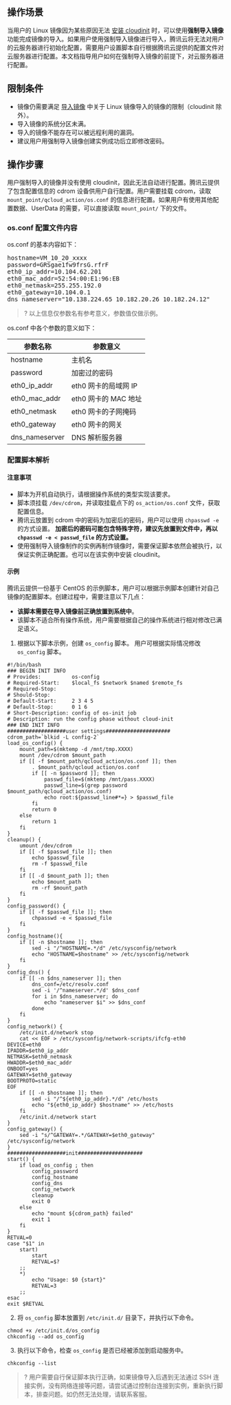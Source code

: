 ## 操作场景
当用户的 Linux 镜像因为某些原因无法 [安装 cloudinit](https://cloud.tencent.com/document/product/213/12587) 时，可以使用**强制导入镜像**功能完成镜像的导入。如果用户使用强制导入镜像进行导入，腾讯云将无法对用户的云服务器进行初始化配置，需要用户设置脚本自行根据腾讯云提供的配置文件对云服务器进行配置。本文档指导用户如何在强制导入镜像的前提下，对云服务器进行配置。

## 限制条件
- 镜像仍需要满足 [导入镜像](https://cloud.tencent.com/document/product/213/4945) 中关于 Linux 镜像导入的镜像的限制（cloudinit 除外）。
- 导入镜像的系统分区未满。
- 导入的镜像不能存在可以被远程利用的漏洞。
- 建议用户用强制导入镜像创建实例成功后立即修改密码。

## 操作步骤

用户强制导入的镜像并没有使用 cloudinit，因此无法自动进行配置。腾讯云提供了包含配置信息的 cdrom 设备供用户自行配置。用户需要挂载 cdrom，读取 `mount_point/qcloud_action/os.conf` 的信息进行配置。如果用户有使用其他配置数据、UserData 的需要，可以直接读取 `mount_point/` 下的文件。

### os.conf 配置文件内容
os.conf 的基本内容如下：
<pre>
hostname=VM_10_20_xxxx
password=GRSgae1fw9frsG.rfrF
eth0&#95;ip&#95;addr=10.104.62.201
eth0&#95;mac&#95;addr=52:54:00:E1:96:EB
eth0&#95;netmask=255.255.192.0
eth0&#95;gateway=10.104.0.1
dns&#95;nameserver="10.138.224.65 10.182.20.26 10.182.24.12"
</pre>
>? 以上信息仅参数名有参考意义，参数值仅做示例。
>
os.conf 中各个参数的意义如下：

|参数名称|参数意义|
|----------|----------|
|hostname|主机名|
|password|加密过的密码|
|eth0_ip_addr|eth0 网卡的局域网 IP|
|eth0_mac_addr|eth0 网卡的 MAC 地址|
|eth0_netmask|eth0 网卡的子网掩码|
|eth0_gateway|eth0 网卡的网关|
|dns_nameserver|DNS 解析服务器|


### 配置脚本解析

#### 注意事项
- 脚本为开机自动执行，请根据操作系统的类型实现该要求。
- 脚本须挂载 `/dev/cdrom`，并读取挂载点下的 `os_action/os.conf` 文件，获取配置信息。
- 腾讯云放置到 cdrom 中的密码为加密后的密码，用户可以使用 `chpasswd -e` 的方式设置。
**加密后的密码可能包含特殊字符，建议先放置到文件中，再以 `chpasswd -e < passwd_file` 的方式设置。**
- 使用强制导入镜像制作的实例再制作镜像时，需要保证脚本依然会被执行，以保证实例正确配置。也可以在该实例中安装 cloudinit。

#### 示例
腾讯云提供一份基于 CentOS 的示例脚本，用户可以根据示例脚本创建针对自己镜像的配置脚本。创建过程中，需要注意以下几点：
- **该脚本需要在导入镜像前正确放置到系统中**。
- 该脚本不适合所有操作系统，用户需要根据自己的操作系统进行相对修改已满足语义。



1. 根据以下脚本示例，创建 `os_config` 脚本。
用户可根据实际情况修改 `os_config` 脚本。
```
#!/bin/bash
### BEGIN INIT INFO
# Provides:          os-config
# Required-Start:    $local_fs $network $named $remote_fs
# Required-Stop:
# Should-Stop:
# Default-Start:     2 3 4 5
# Default-Stop:      0 1 6
# Short-Description: config of os-init job
# Description: run the config phase without cloud-init
### END INIT INFO
###################user settings#####################
cdrom_path=`blkid -L config-2`
load_os_config() {
	mount_path=$(mktemp -d /mnt/tmp.XXXX)
	mount /dev/cdrom $mount_path
	if [[ -f $mount_path/qcloud_action/os.conf ]]; then
		. $mount_path/qcloud_action/os.conf
		if [[ -n $password ]]; then
			passwd_file=$(mktemp /mnt/pass.XXXX)
			passwd_line=$(grep password $mount_path/qcloud_action/os.conf)
			echo root:${passwd_line#*=} > $passwd_file
		fi
		return 0
	else 
		return 1
	fi
}
cleanup() {
	umount /dev/cdrom
	if [[ -f $passwd_file ]]; then
		echo $passwd_file
		rm -f $passwd_file
	fi
	if [[ -d $mount_path ]]; then
		echo $mount_path
		rm -rf $mount_path
	fi
}
config_password() {
	if [[ -f $passwd_file ]]; then
		chpasswd -e < $passwd_file
	fi
}
config_hostname(){
	if [[ -n $hostname ]]; then
		sed -i "/^HOSTNAME=.*/d" /etc/sysconfig/network
		echo "HOSTNAME=$hostname" >> /etc/sysconfig/network
	fi
}
config_dns() {
    if [[ -n $dns_nameserver ]]; then
        dns_conf=/etc/resolv.conf
        sed -i '/^nameserver.*/d' $dns_conf
        for i in $dns_nameserver; do
            echo "nameserver $i" >> $dns_conf
        done
    fi
}
config_network() {
    /etc/init.d/network stop
    cat << EOF > /etc/sysconfig/network-scripts/ifcfg-eth0
DEVICE=eth0
IPADDR=$eth0_ip_addr
NETMASK=$eth0_netmask
HWADDR=$eth0_mac_addr
ONBOOT=yes
GATEWAY=$eth0_gateway
BOOTPROTO=static
EOF
    if [[ -n $hostname ]]; then
    	sed -i "/^${eth0_ip_addr}.*/d" /etc/hosts
		echo "${eth0_ip_addr} $hostname" >> /etc/hosts
	fi
    /etc/init.d/network start
}
config_gateway() {
	sed -i "s/^GATEWAY=.*/GATEWAY=$eth0_gateway" /etc/sysconfig/network
}
###################init#####################
start() {
	if load_os_config ; then
		config_password
		config_hostname
		config_dns
		config_network
		cleanup
		exit 0
	else 
		echo "mount ${cdrom_path} failed"
		exit 1
	fi
}
RETVAL=0
case "$1" in
	start)
		start
		RETVAL=$?
	;;
	*)
		echo "Usage: $0 {start}"
		RETVAL=3
	;;
esac
exit $RETVAL
```
2. 将 `os_config` 脚本放置到 `/etc/init.d/` 目录下，并执行以下命令。
```
chmod +x /etc/init.d/os_config
chkconfig --add os_config
```
3. 执行以下命令，检查 `os_config` 是否已经被添加到启动服务中。
```
chkconfig --list
```
>? 用户需要自行保证脚本执行正确，如果镜像导入后遇到无法通过 SSH 连接实例，没有网络连接等问题，请尝试通过控制台连接到实例，重新执行脚本，排查问题。如仍然无法处理，请联系客服。


